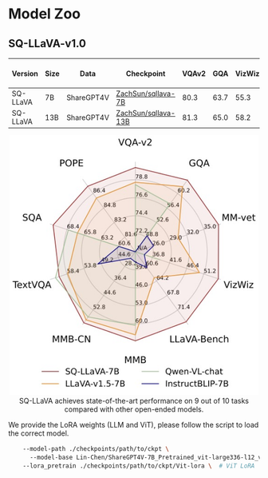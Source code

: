 # Model Zoo

## SQ-LLaVA-v1.0

| Version | Size | Data | Checkpoint | VQAv2 | GQA | VizWiz | SQA | TextVQA | POPE  | MM-Bench | MM-Bench-CN  | LLaVA-Bench-Wild | MM-Vet |
|----------|----------|-----------|-----------|---|---|---|---|---|---|---|---|---|---|
|SQ-LLaVA | 7B | ShareGPT4V | [ZachSun/sqllava-7B](https://huggingface.co/ZachSun/sqllava-lora-7b) | 80.3 | 63.7 | 55.3 | 70.5 | 60.5 | 87.2  | 66.6 | 60.0  | 74.3 | 37.6 |
| SQ-LLaVA | 13B | ShareGPT4V | [ZachSun/sqllava-13B](https://huggingface.co/ZachSun/sqllava-lora-13) | 81.3 | 65.0 | 58.2 | 71.5 | 61.9 | 87.4  | 68.5 | 62.5 | 80.7 | 39.7 |


<p align="center">
  <img src="../images/2-2.jpg" width="500px"> <br>
  SQ-LLaVA achieves state-of-the-art performance on 9 out of 10 tasks compared with other
open-ended models.
</p>


We provide the LoRA weights (LLM and ViT), please follow the script to load the correct model.

```bash
    --model-path ./checkpoints/path/to/ckpt \ 
 	  --model-base Lin-Chen/ShareGPT4V-7B_Pretrained_vit-large336-l12_vicuna-7b-v1.5 \ 
    --lora_pretrain ./checkpoints/path/to/ckpt/Vit-lora \  # ViT LoRA
```
